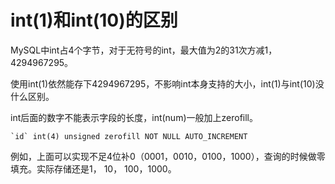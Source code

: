 # int(1)和int(10)的区别

MySQL中int占4个字节，对于无符号的int，最大值为2的31次方减1，4294967295。

使用int(1)依然能存下4294967295，不影响int本身支持的大小，int(1)与int(10)没什么区别。

int后面的数字不能表示字段的长度，int(num)一般加上zerofill。

```
`id` int(4) unsigned zerofill NOT NULL AUTO_INCREMENT
```

例如，上面可以实现不足4位补0（0001，0010，0100，1000），查询的时候做零填充。实际存储还是1， 10， 100，1000。